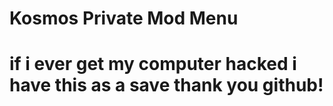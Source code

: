 # Kosmos Private Mod Menu
# if i ever get my computer hacked i have this as a save thank you github!
